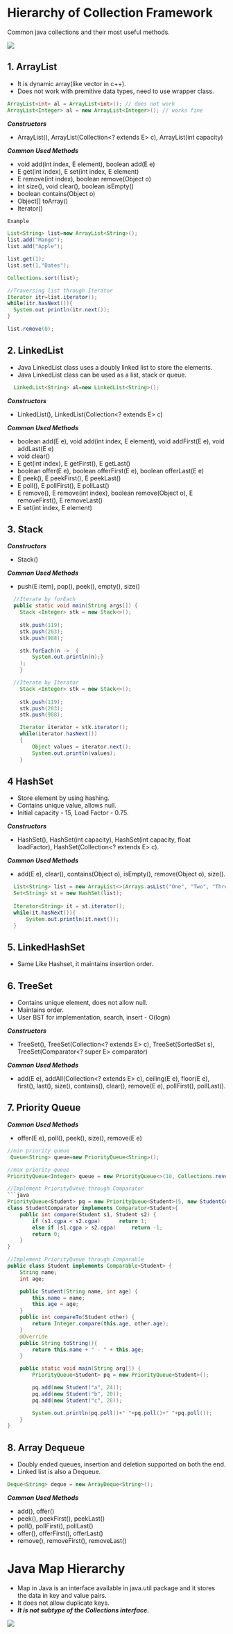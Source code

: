 # Hierarchy of Collection Framework
Common java collections and their most useful methods.

![](images/image01.png)

## 1. ArrayList
- It is dynamic array(like vector in c++).
- Does not work with premitive data types, need to use wrapper class.

```java
ArrayList<int> al = ArrayList<int>(); // does not work  
ArrayList<Integer> al = new ArrayList<Integer>(); // works fine
```

***Constructors***
- ArrayList(), ArrayList(Collection<? extends E> c), ArrayList(int capacity)

***Common Used Methods***
- void add(int index, E element), boolean add(E e)
- E get(int index), E set(int index, E element)
- E remove(int index), boolean remove(Object o)
- int size(), void clear(), boolean isEmpty()
- boolean contains(Object o)
- Object[] toArray()
- Iterator()

```java
Example

List<String> list=new ArrayList<String>();
list.add("Mango");  
list.add("Apple");

list.get(1);
list.set(1,"Dates");

Collections.sort(list);

//Traversing list through Iterator  
Iterator itr=list.iterator();
while(itr.hasNext()){ 
  System.out.println(itr.next());
}

list.remove(0);
```

## 2. LinkedList
- Java LinkedList class uses a doubly linked list to store the elements.
- Java LinkedList class can be used as a list, stack or queue.

```java
  LinkedList<String> al=new LinkedList<String>();
```

***Constructors***
- LinkedList(), LinkedList(Collection<? extends E> c)

***Common Used Methods***
- boolean add(E e), void add(int index, E element), void addFirst(E e), void addLast(E e)
- void clear()
- E get(int index), E getFirst(), E getLast()
- boolean offer(E e), boolean offerFirst(E e), boolean offerLast(E e)
- E peek(), E peekFirst(), E peekLast()
- E poll(), E pollFirst(), E pollLast()
- E remove(), E remove(int index), boolean remove(Object o), E removeFirst(), E removeLast()
- E set(int index, E element)

## 3. Stack

***Constructors***
- Stack()
  
***Common Used Methods***
- push(E item), pop(), peek(), empty(), size()

```java
  //Iterate by forEach
  public static void main(String args[]) {
    Stack <Integer> stk = new Stack<>();  
 
    stk.push(119);  
    stk.push(203);  
    stk.push(988);  

    stk.forEach(n ->  {  
        System.out.println(n);}
    );  
    }

  //Iterate by Iterator
    Stack <Integer> stk = new Stack<>();  
 
    stk.push(119);  
    stk.push(203);  
    stk.push(988);  

    Iterator iterator = stk.iterator();  
    while(iterator.hasNext())  
    {  
        Object values = iterator.next();  
        System.out.println(values);   
    }
```

## 4 HashSet
- Store element by using hashing.
- Contains unique value, allows null.
- Initial capacity - 15, Load Factor - 0.75.
      
***Constructors***
- HashSet(), HashSet(int capacity), HashSet(int capacity, float loadFactor), HashSet(Collection<? extends E> c).

***Common Used Methods***
- add(E e), clear(), contains(Object o), isEmpty(), remove(Object o), size().

```java
  List<String> list = new ArrayList<>(Arrays.asList("One", "Two", "Three", "Four"));
  Set<String> st = new HashSet(list);  
      
  Iterator<String> it = st.iterator();  
  while(it.hasNext()){  
      System.out.println(it.next());  
  }
```

## 5. LinkedHashSet
- Same Like Hashset, it maintains insertion order.


## 6. TreeSet
- Contains unique element, does not allow null.
- Maintains order.
- User BST for implementation, search, insert - O(logn)

***Constructors***
- TreeSet(), TreeSet(Collection<? extends E> c), TreeSet(SortedSet<E> s), TreeSet(Comparator<? super E> comparator)
 
***Common Used Methods***
- add(E e), addAll(Collection<? extends E> c), ceiling(E e), floor(E e), first(), last(), size(), contains(), clear(), remove(E e), pollFirst(), pollLast().


## 7. Priority Queue
 
***Common Used Methods***
- offer(E e), poll(), peek(), size(), remove(E e)

```java
//min priority queue
 Queue<String> queue=new PriorityQueue<String>();

//max priority queue
PriorityQueue<Integer> queue = new PriorityQueue<>(10, Collections.reverseOrder());

//Implement PriorityQueue through Comparator
```java
PriorityQueue<Student> pq = new PriorityQueue<Student>(5, new StudentComparator());
class StudentComparator implements Comparator<Student>{
    public int compare(Student s1, Student s2) {
        if (s1.cgpa < s2.cgpa)      return 1;
        else if (s1.cgpa > s2.cgpa)     return -1;
        return 0;
    }
}

//Implement PriorityQueue through Comparable
public class Student implements Comparable<Student> {
    String name;
    int age;

    public Student(String name, int age) {  
        this.name = name;
        this.age = age;
    }
    public int compareTo(Student other) {
        return Integer.compare(this.age, other.age);
    }
    @Override
    public String toString(){
        return this.name + " - " + this.age;
    }

    public static void main(String arg[]) {
        PriorityQueue<Student> pq = new PriorityQueue<Student>();

        pq.add(new Student("a", 24));
        pq.add(new Student("b", 20));
        pq.add(new Student("c", 28));

        System.out.println(pq.poll()+" "+pq.poll()+" "+pq.poll());
    }
}
```

## 8. Array Dequeue
- Doubly ended queues, insertion and deletion supported on both the end.
- Linked list is also a Dequeue.

```java
Deque<String> deque = new ArrayDeque<String>();
```
 
***Common Used Methods***
- add(), offer()
- peek(), peekFirst(), peekLast()
- poll(), pollFirst(), pollLast()
- offer(), offerFirst(), offerLast()
- remove(), removeFirst(), removeLast()


# Java Map Hierarchy
- Map in Java is an interface available in java.util package and it stores the data in key and value pairs.
- It does not allow duplicate keys.
- ***It is not subtype of the Collections interface.***

![](images/image02.png)



  
















 
  




